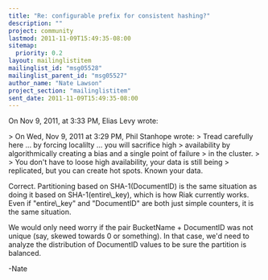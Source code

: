```yaml
---
title: "Re: configurable prefix for consistent hashing?"
description: ""
project: community
lastmod: 2011-11-09T15:49:35-08:00
sitemap:
  priority: 0.2
layout: mailinglistitem
mailinglist_id: "msg05528"
mailinglist_parent_id: "msg05527"
author_name: "Nate Lawson"
project_section: "mailinglistitem"
sent_date: 2011-11-09T15:49:35-08:00
---
```



On Nov 9, 2011, at 3:33 PM, Elias Levy wrote:

&gt; On Wed, Nov 9, 2011 at 3:29 PM, Phil Stanhope  wrote:
&gt; Tread carefully here ... by forcing localilty ... you will sacrifice high 
&gt; availability by algorithmically creating a bias and a single point of failure 
&gt; in the cluster. 
&gt; 
&gt; You don't have to loose high availability, your data is still being 
&gt; replicated, but you can create hot spots. Known your data.

Correct. Partitioning based on SHA-1(DocumentID) is the same situation as doing 
it based on SHA-1(entire\\_key), which is how Riak currently works. Even if 
"entire\\_key" and "DocumentID" are both just simple counters, it is the same 
situation.

We would only need worry if the pair BucketName + DocumentID was not unique 
(say, skewed towards 0 or something). In that case, we'd need to analyze the 
distribution of DocumentID values to be sure the partition is balanced.

-Nate
